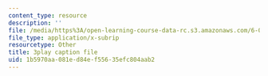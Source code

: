 ```yaml
---
content_type: resource
description: ''
file: /media/https%3A/open-learning-course-data-rc.s3.amazonaws.com/6-00sc-introduction-to-computer-science-and-programming-spring-2011/1b5970aa081ed84ef55635efc804aab2_yVkt3Px4KHA.srt
file_type: application/x-subrip
resourcetype: Other
title: 3play caption file
uid: 1b5970aa-081e-d84e-f556-35efc804aab2
---
```

